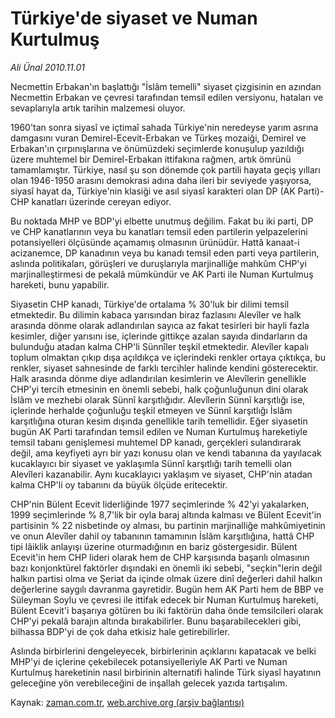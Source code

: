# Türkiye'de siyaset ve Numan Kurtulmuş

*Ali Ünal 2010.11.01*

<td class="columnist-detail">
<p>Necmettin Erbakan'ın başlattığı "İslâm temelli" siyaset çizgisinin en azından Necmettin Erbakan ve çevresi tarafından temsil edilen versiyonu, hataları ve sevaplarıyla artık tarihin malzemesi oluyor.</p>
<p>
<div id="haberMetinDiv">
<p>1960'tan sonra siyasî ve içtimaî sahada Türkiye'nin neredeyse yarım asrına damgasını vuran Demirel-Ecevit-Erbakan ve Türkeş mozaiği, Demirel ve Erbakan'ın çırpınışlarına ve önümüzdeki seçimlerde konuşulup yazıldığı üzere muhtemel bir Demirel-Erbakan ittifakına rağmen, artık ömrünü tamamlamıştır. Türkiye, nasıl şu son dönemde çok partili hayata geçiş yılları olan 1946-1950 arasını demokrasi adına daha ileri bir seviyede yaşıyorsa, siyasî hayat da, Türkiye'nin klasiği ve asıl siyasî karakteri olan DP (AK Parti)-CHP kanatları üzerinde cereyan ediyor.
<p>Bu noktada MHP ve BDP'yi elbette unutmuş değilim. Fakat bu iki parti, DP ve CHP kanatlarının veya bu kanatları temsil eden partilerin yelpazelerini potansiyelleri ölçüsünde açamamış olmasının ürünüdür. Hattâ kanaat-i acizanemce, DP kanadının veya bu kanadı temsil eden parti veya partilerin, aslında politikaları, görüşleri ve duruşlarıyla marjinalliğe mahkûm CHP'yi marjinalleştirmesi de pekalâ mümkündür ve AK Parti ile Numan Kurtulmuş hareketi, bunu yapabilir.
<p> Siyasetin CHP kanadı, Türkiye'de ortalama % 30'luk bir dilimi temsil etmektedir. Bu dilimin kabaca yarısından biraz fazlasını Alevîler ve halk arasında dönme olarak adlandırılan sayıca az fakat tesirleri bir hayli fazla kesimler, diğer yarısını ise, içlerinde gittikçe azalan sayıda dindarların da bulunduğu atadan kalma CHP'li Sünnîler teşkil etmektedir. Alevîler kapalı toplum olmaktan çıkıp dışa açıldıkça ve içlerindeki renkler ortaya çıktıkça, bu renkler, siyaset sahnesinde de farklı tercihler halinde kendini gösterecektir. Halk arasında dönme diye adlandırılan kesimlerin ve Alevîlerin genellikle CHP'yi tercih etmesinin en önemli sebebi, halk çoğunluğunun dini olarak İslâm ve mezhebi olarak Sünnî karşıtlığıdır. Alevîlerin Sünnî karşıtlığı ise, içlerinde herhalde çoğunluğu teşkil etmeyen ve Sünnî karşıtlığı İslâm karşıtlığına oturan kesim dışında genellikle tarih temellidir. Eğer siyasetin bugün AK Parti tarafından temsil edilen ve Numan Kurtulmuş hareketiyle temsil tabanı genişlemesi muhtemel DP kanadı, gerçekleri sulandırarak değil, ama keyfiyeti ayrı bir yazı konusu olan ve kendi tabanına da yayılacak kucaklayıcı bir siyaset ve yaklaşımla Sünnî karşıtlığı tarih temelli olan Alevîleri kazanabilir. Aynı kucaklayıcı yaklaşım ve siyaset, CHP'nin atadan kalma CHP'li oy tabanını da büyük ölçüde eritecektir.
<p> CHP'nin Bülent Ecevit liderliğinde 1977 seçimlerinde % 42'yi yakalarken, 1999 seçimlerinde % 8,7'lik bir oyla baraj altında kalması ve Bülent Ecevit'in partisinin % 22 nisbetinde oy alması, bu partinin marjinalliğe mahkûmiyetinin ve onun Alevîler dahil oy tabanının tamamının İslâm karşıtlığına, hattâ CHP tipi lâiklik anlayışı üzerine oturmadığının en bariz göstergesidir. Bülent Ecevit'in hem CHP lideri olarak hem de CHP karşısında başarılı olmasının bazı konjonktürel faktörler dışındaki en önemli iki sebebi, "seçkin"lerin değil halkın partisi olma ve Şeriat da içinde olmak üzere dinî değerleri dahil halkın değerlerine saygılı davranma gayretidir. Bugün hem AK Parti hem de BBP ve Süleyman Soylu ve çevresi ile ittifak edecek bir Numan Kurtulmuş hareketi, Bülent Ecevit'i başarıya götüren bu iki faktörün daha önde temsilcileri olarak CHP'yi pekalâ barajın altında bırakabilirler. Bunu başarabilecekleri gibi, bilhassa BDP'yi de çok daha etkisiz hale getirebilirler.
<p> Aslında birbirlerini dengeleyecek, birbirlerinin açıklarını kapatacak ve belki MHP'yi de içlerine çekebilecek potansiyelleriyle AK Parti ve Numan Kurtulmuş hareketinin nasıl birbirinin alternatifi halinde Türk siyasî hayatının geleceğine yön verebileceğini de inşallah gelecek yazıda tartışalım. </p></p></p></p></p></div>
</p>
<a href="http://web.archive.org/web/20110105094450/mailto:ali.unal@zaman.com.tr">
</a></td>

Kaynak: [zaman.com.tr](http://zaman.com.tr/yazar.do?yazino=1047325), [web.archive.org (arşiv bağlantısı)](http://web.archive.org/web/20110105094450/http://www.zaman.com.tr:80/yazar.do?yazino=1047325)
